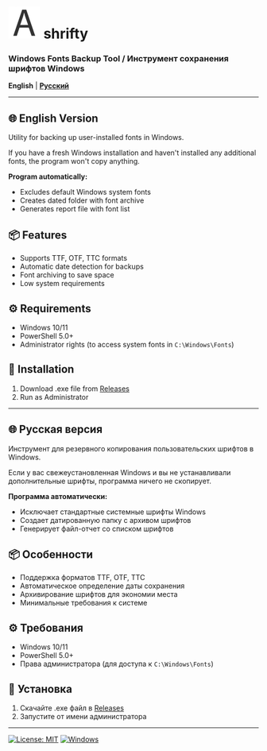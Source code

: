 <h1>
  <img src="https://raw.githubusercontent.com/ellatuk/shrifty/main/xlam/shrifty_web.webp" width="64" alt="Shrifty Icon"/>
  shrifty
</h1>

### Windows Fonts Backup Tool / Инструмент сохранения шрифтов Windows

**English** | **[Русский](#русский)**

---

## 🌐 English Version

Utility for backing up user-installed fonts in Windows. 

If you have a fresh Windows installation and haven't installed any additional fonts, the program won't copy anything.

**Program automatically:**
- Excludes default Windows system fonts
- Creates dated folder with font archive
- Generates report file with font list

## 📦 Features
- Supports TTF, OTF, TTC formats
- Automatic date detection for backups
- Font archiving to save space
- Low system requirements

## ⚙️ Requirements
- Windows 10/11
- PowerShell 5.0+
- Administrator rights (to access system fonts in `C:\Windows\Fonts`)

## 🚀 Installation
1. Download .exe file from [Releases](https://github.com/ellatuk/shrifty/releases)
2. Run as Administrator

---

<a name="русский"></a>
## 🌐 Русская версия

Инструмент для резервного копирования пользовательских шрифтов в Windows.

Если у вас свежеустановленная Windows и вы не устанавливали дополнительные шрифты, программа ничего не скопирует.

**Программа автоматически:**
- Исключает стандартные системные шрифты Windows
- Создает датированную папку с архивом шрифтов
- Генерирует файл-отчет со списком шрифтов

## 📦 Особенности
- Поддержка форматов TTF, OTF, TTC
- Автоматическое определение даты сохранения
- Архивирование шрифтов для экономии места
- Минимальные требования к системе

## ⚙️ Требования
- Windows 10/11
- PowerShell 5.0+
- Права администратора (для доступа к `C:\Windows\Fonts`)

## 🚀 Установка
1. Скачайте .exe файл в [Releases](https://github.com/ellatuk/shrifty/releases)
2. Запустите от имени администратора

---

[![License: MIT](https://img.shields.io/badge/License-MIT-yellow.svg)](LICENSE)
[![Windows](https://img.shields.io/badge/Windows-10%2F11-0078D6)](https://www.microsoft.com)
